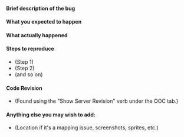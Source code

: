 #### Brief description of the bug


#### What you expected to happen


#### What actually happened


#### Steps to reproduce
- (Step 1)
- (Step 2)
- (and so on)

#### Code Revision
- (Found using the "Show Server Revision" verb under the OOC tab.)
 
#### Anything else you may wish to add:
- (Location if it's a mapping issue, screenshots, sprites, etc.)
